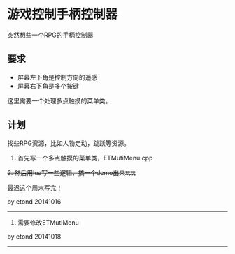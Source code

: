 游戏控制手柄控制器
==================

突然想些一个RPG的手柄控制器

## 要求

* 屏幕左下角是控制方向的遥感
* 屏幕右下角是多个按键

这里需要一个处理多点触摸的菜单类。

## 计划

找些RPG资源，比如人物走动，跳跃等资源。

1. 首先写一个多点触摸的菜单类，ETMutiMenu.cpp

~~2. 然后用lua写一些逻辑，搞一个demo出来`玩玩`~~

最迟这个周末写完！

by etond 20141016

------------------------------------------------

1. 需要修改ETMutiMenu

by etond 20141018

------------------------------------------------
